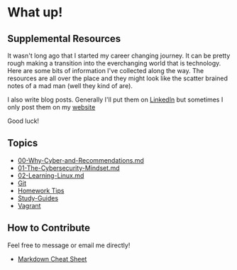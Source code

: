 # What up!

## Supplemental Resources
It wasn't long ago that I started my career changing journey. It can be pretty rough making a transition into the everchanging world that is technology. Here are some bits of information I've collected along the way. The resources are all over the place and they might look like the scatter brained notes of a mad man (well they kind of are). 

I also write blog posts. Generally I'll put them on [LinkedIn](www.linkedin.com/in/thor-draperjr) but sometimes I only post them on my [website](www.thor-draperjr.github.io)

Good luck!

## Topics
* [00-Why-Cyber-and-Recommendations.md](/Assets/00-Why-Cyber-and-Recommendations.md)
* [01-The-Cybersecurity-Mindset.md](/Assets/01-The-Cybersecurity-Mindset.md)
* [02-Learning-Linux.md](/Assets/02-Learning-Linux.md)
* [Git](/Assets/Git/readme.md)
* [Homework Tips](/Assets/HomeworkTips.md)
* [Study-Guides](/Assets/Study-Guides)
* [Vagrant](/Assets/Vagrant/readme.md)

## How to Contribute
Feel free to message or email me directly!

* [Markdown Cheat Sheet](https://www.markdownguide.org/cheat-sheet/)
